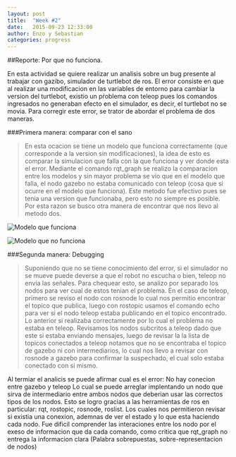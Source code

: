 ```yaml
---
layout: post
title:  "Week #2"
date:   2015-09-23 12:33:00
author: Enzo y Sebastian
categories: progress
---
```


##Reporte: Por que no funciona.

En esta actividad se quiere realizar un analisis sobre un bug presente al trabajar con gazibo, simulador de turtlebot de ros.
El error consiste en que al realizar una modificacion en las variables de entorno para cambiar la version del turtlebot, existio un pŕoblema con teleop pues los comandos ingresados no generaban efecto en el simulador, es decir, el turtlebot no se movia.
Para corregir este error, se trator de abordar el problema de dos maneras.

###Primera manera: comparar con el sano

>En esta ocacion se tiene un modelo que funciona correctamente (que corresponde a la version sin modificaciones), la idea de esto es comparar la simulacion que falla con la que funciona y ver donde esta el error.
>Mediante el comando rqt_graph se realizo la comparacion entre los modelos y sin mayor problema se vio que en el modelo que falla, el nodo gazebo no estaba comunicado con teleop (cosa que si ocurre en el modelo que funciona).
>Este metodo fue efectivo pues se tenia una version que funcionaba, pero esto no siempre es posible. Por esta razon se busco otra manera de encontrar que nos llevo al metodo dos.

![Modelo que funciona]({{site.baseurl}}/assets/week-progress/funca.jpg)

![Modelo que no funciona]({{site.baseurl}}/assets/week-progress/nofunca.jpg)

###Segunda manera: Debugging

>Suponiendo que no se tiene conocimiento del error, si el simulador no se mueve puede deverse a que el robot no escucha o bien, teleop no envia las señales.
>Para chequear esto, se analizo por separado los nodos para  ver cual de estos tenian el problema.
>En el caso de teleop, primero se reviso el nodo con rosnode lo cual nos permitio encontrar el topico que publica, luego con rostopic usamos el comando echo para ver si el nodo teleop estaba publicando en el topico encontrado. Lo anterior si realizaba correctamente por lo cual el problema no estaba en teleop.
>Revisamos los nodos subcritos a teleop dado que este si estaba enviando mensajes, luego de revisar la la lista de topicos conectados a teleop notamos que no se encontraba el topico de gazebo ni con intermediarios, lo cual nos llevo a revisar con rosnode a gazebo para confirmar la suspechado, el cual solo estaba conectado con si mismo.

Al termiar el analicis se puede afirmar cual es el error:
No hay conecion entre gazebo y teleop
Lo cual se puede arreglar implentando un nodo que sirva de intermediario entre ambos nodos que deberian usar las correctos tipos de los nodos.
Esto se logro gracias a las herramientas de ros en particular: rqt, rostopic, rosnode, roslist. Los cuales nos permitieron revisar si existia una conexion, ademnas de  ver el estado y lo que esta haciendo cada nodo.
Fue dificil comprender las interaciones entre los nodo por el exeso de informacion que da cada comando, como critica que rqt_graph no entrega la informacion clara (Palabra sobrepuestas, sobre-representacion de nodos)
